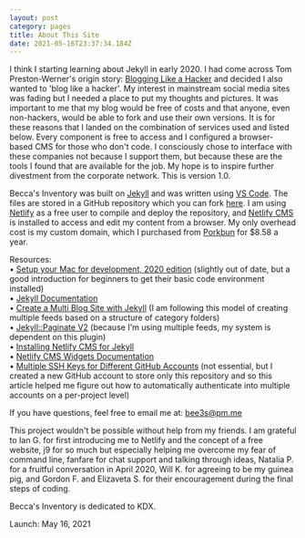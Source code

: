 ```yaml
---
layout: post
category: pages
title: About This Site
date: 2021-05-16T23:37:34.184Z
---
```

I think I starting learning about Jekyll in early 2020. I had come across Tom Preston-Werner's origin story: [Blogging Like a Hacker](https://tom.preston-werner.com/2008/11/17/blogging-like-a-hacker.html) and decided I also wanted to 'blog like a hacker'. My interest in mainstream social media sites was fading but I needed a place to put my thoughts and pictures. It was important to me that my blog would be free of costs and that anyone, even non-hackers, would be able to fork and use their own versions. It is for these reasons that I landed on the combination of services used and listed below. Every component is free to access and I configured a browser-based CMS for those who don't code. I consciously chose to interface with these companies not because I support them, but because these are the tools I found that are available for the job. My hope is to inspire further divestment from the corporate network. This is version 1.0. 

Becca's Inventory was built on [Jekyll](https://jekyllrb.com/) and was written using [VS Code](https://code.visualstudio.com/). The files are stored in a GitHub repository which you can fork [here](https://github.com/beccasinventory/live). I am using [Netlify](https://www.netlify.com/) as a free user to compile and deploy the repository, and [Netlify CMS](https://www.netlifycms.org/) is installed to access and edit my content from a browser. My only overhead cost is my custom domain, which I purchased from [Porkbun](https://porkbun.com/) for $8.58 a year.

Resources:\
• [Setup your Mac for development, 2020 edition](https://dev.to/v3frankie/setup-your-mac-for-development-2020-edition-1c8a) (slightly out of date, but a good introduction for beginners to get their basic code environment installed)\
• [Jekyll Documentation](https://jekyllrb.com/docs/)\
• [Create a Multi Blog Site with Jekyll](https://www.garron.me/en/blog/multi-blog-site-jekyll.html) (I am following this model of creating multiple feeds based on a structure of category folders)\
• [Jekyll::Paginate V2](https://github.com/sverrirs/jekyll-paginate-v2/) (because I'm using multiple feeds, my system is dependent on this plugin)\
• [Installing Netlify CMS for Jekyll](https://www.netlifycms.org/docs/jekyll/)\
• [Netlify CMS Widgets Documentation](https://www.netlifycms.org/docs/widgets)\
• [](https://gist.github.com/jexchan/2351996#multiple-ssh-keys-settings-for-different-github-account)[Multiple SSH Keys for Different GitHub Accounts](https://gist.github.com/jexchan/2351996) (not essential, but I created a new GitHub account to store only this repository and so this article helped me figure out how to automatically authenticate into multiple accounts on a per-project level)

If you have questions, feel free to email me at: bee3s@pm.me

This project wouldn't be possible without help from my friends. I am grateful to Ian G. for first introducing me to Netlify and the concept of a free website, j9 for so much but especially helping me overcome my fear of command line, fanfare for chat support and talking through ideas, Natalia P. for a fruitful conversation in April 2020, Will K. for agreeing to be my guinea pig, and Gordon F. and Elizaveta S. for their encouragement during the final steps of coding.

Becca's Inventory is dedicated to KDX.

Launch: May 16, 2021